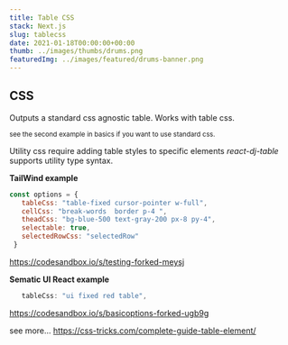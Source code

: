 ```yaml
---
title: Table CSS
stack: Next.js
slug: tablecss
date: 2021-01-18T00:00:00+00:00
thumb: ../images/thumbs/drums.png
featuredImg: ../images/featured/drums-banner.png
---
```


## CSS

Outputs a standard css agnostic table.
Works with table css.

<sub>see the second example in basics if you want to use standard css.</sub>

Utility css require adding table styles to specific elements *react-dj-table* supports utility type syntax.

**TailWind example**
 ```js
 const options = {
    tableCss: "table-fixed cursor-pointer w-full",
    cellCss: "break-words  border p-4 ",
    theadCss: "bg-blue-500 text-gray-200 px-8 py-4",
    selectable: true,
    selectedRowCss: "selectedRow"
  }

```

https://codesandbox.io/s/testing-forked-meysj

**Sematic UI React example**
```js
   tableCss: "ui fixed red table",
```
https://codesandbox.io/s/basicoptions-forked-ugb9g

see more... https://css-tricks.com/complete-guide-table-element/



